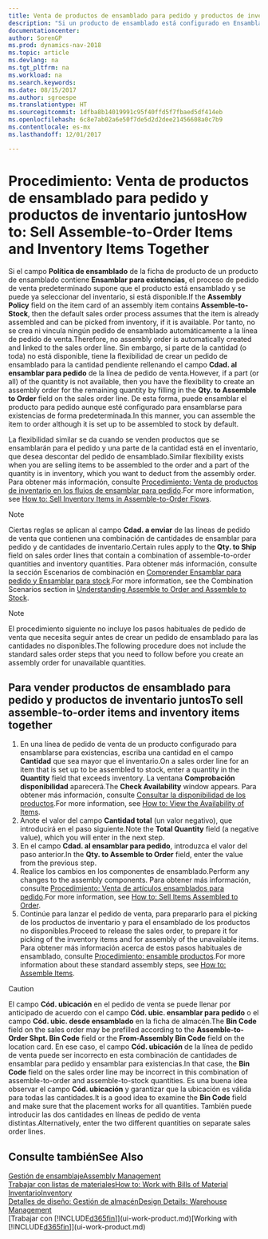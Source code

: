 ```yaml
---
title: Venta de productos de ensamblado para pedido y productos de inventario juntos
description: "Si un producto de ensamblado está configurado en Ensamblar para existencias, el proceso de pedido de venta predeterminado supone que el producto está ensamblado y se puede ya seleccionar del inventario, si está disponible. Sin embargo, si parte de la cantidad (o toda) no está disponible, tiene la flexibilidad de crear un pedido de ensamblado para la cantidad pendiente de forma dinámica."
documentationcenter: 
author: SorenGP
ms.prod: dynamics-nav-2018
ms.topic: article
ms.devlang: na
ms.tgt_pltfrm: na
ms.workload: na
ms.search.keywords: 
ms.date: 08/15/2017
ms.author: sgroespe
ms.translationtype: HT
ms.sourcegitcommit: 1dfba8b14019991c95f40ffd5f7fbaed5df414eb
ms.openlocfilehash: 6c8e7ab02a6e50f7de5d2d2dee21456608a0c7b9
ms.contentlocale: es-mx
ms.lasthandoff: 12/01/2017

---
```

# <a name="how-to-sell-assemble-to-order-items-and-inventory-items-together"></a><span data-ttu-id="04ebe-104">Procedimiento: Venta de productos de ensamblado para pedido y productos de inventario juntos</span><span class="sxs-lookup"><span data-stu-id="04ebe-104">How to: Sell Assemble-to-Order Items and Inventory Items Together</span></span>
<span data-ttu-id="04ebe-105">Si el campo **Política de ensamblado** de la ficha de producto de un producto de ensamblado contiene **Ensamblar para existencias**, el proceso de pedido de venta predeterminado supone que el producto está ensamblado y se puede ya seleccionar del inventario, si está disponible.</span><span class="sxs-lookup"><span data-stu-id="04ebe-105">If the **Assembly Policy** field on the item card of an assembly item contains **Assemble-to-Stock**, then the default sales order process assumes that the item is already assembled and can be picked from inventory, if it is available.</span></span> <span data-ttu-id="04ebe-106">Por tanto, no se crea ni vincula ningún pedido de ensamblado automáticamente a la línea de pedido de venta.</span><span class="sxs-lookup"><span data-stu-id="04ebe-106">Therefore, no assembly order is automatically created and linked to the sales order line.</span></span> <span data-ttu-id="04ebe-107">Sin embargo, si parte de la cantidad (o toda) no está disponible, tiene la flexibilidad de crear un pedido de ensamblado para la cantidad pendiente rellenando el campo **Cdad. al ensamblar para pedido** de la línea de pedido de venta.</span><span class="sxs-lookup"><span data-stu-id="04ebe-107">However, if a part (or all) of the quantity is not available, then you have the flexibility to create an assembly order for the remaining quantity by filling in the **Qty. to Assemble to Order** field on the sales order line.</span></span> <span data-ttu-id="04ebe-108">De esta forma, puede ensamblar el producto para pedido aunque esté configurado para ensamblarse para existencias de forma predeterminada.</span><span class="sxs-lookup"><span data-stu-id="04ebe-108">In this manner, you can assemble the item to order although it is set up to be assembled to stock by default.</span></span>  

<span data-ttu-id="04ebe-109">La flexibilidad similar se da cuando se venden productos que se ensamblarán para el pedido y una parte de la cantidad está en el inventario, que desea descontar del pedido de ensamblado.</span><span class="sxs-lookup"><span data-stu-id="04ebe-109">Similar flexibility exists when you are selling items to be assembled to the order and a part of the quantity is in inventory, which you want to deduct from the assembly order.</span></span> <span data-ttu-id="04ebe-110">Para obtener más información, consulte [Procedimiento: Venta de productos de inventario en los flujos de ensamblar para pedido](assembly-how-to-sell-inventory-items-in-assemble-to-order-flows.md).</span><span class="sxs-lookup"><span data-stu-id="04ebe-110">For more information, see [How to: Sell Inventory Items in Assemble-to-Order Flows](assembly-how-to-sell-inventory-items-in-assemble-to-order-flows.md).</span></span>  

> [!NOTE]  
>  <span data-ttu-id="04ebe-111">Ciertas reglas se aplican al campo **Cdad. a enviar** de las líneas de pedido de venta que contienen una combinación de cantidades de ensamblar para pedido y de cantidades de inventario.</span><span class="sxs-lookup"><span data-stu-id="04ebe-111">Certain rules apply to the **Qty. to Ship** field on sales order lines that contain a combination of assemble-to-order quantities and inventory quantities.</span></span> <span data-ttu-id="04ebe-112">Para obtener más información, consulte la sección Escenarios de combinación en [Comprender Ensamblar para pedido y Ensamblar para stock](assembly-assemble-to-order-or-assemble-to-stock.md).</span><span class="sxs-lookup"><span data-stu-id="04ebe-112">For more information, see the Combination Scenarios section in [Understanding Assemble to Order and Assemble to Stock](assembly-assemble-to-order-or-assemble-to-stock.md).</span></span>  

> [!NOTE]  
>  <span data-ttu-id="04ebe-113">El procedimiento siguiente no incluye los pasos habituales de pedido de venta que necesita seguir antes de crear un pedido de ensamblado para las cantidades no disponibles.</span><span class="sxs-lookup"><span data-stu-id="04ebe-113">The following procedure does not include the standard sales order steps that you need to follow before you create an assembly order for unavailable quantities.</span></span>

## <a name="to-sell-assemble-to-order-items-and-inventory-items-together"></a><span data-ttu-id="04ebe-114">Para vender productos de ensamblado para pedido y productos de inventario juntos</span><span class="sxs-lookup"><span data-stu-id="04ebe-114">To sell assemble-to-order items and inventory items together</span></span>  
1.  <span data-ttu-id="04ebe-115">En una línea de pedido de venta de un producto configurado para ensamblarse para existencias, escriba una cantidad en el campo **Cantidad** que sea mayor que el inventario.</span><span class="sxs-lookup"><span data-stu-id="04ebe-115">On a sales order line for an item that is set up to be assembled to stock, enter a quantity in the **Quantity** field that exceeds inventory.</span></span> <span data-ttu-id="04ebe-116">La ventana **Comprobación disponibilidad** aparecerá.</span><span class="sxs-lookup"><span data-stu-id="04ebe-116">The **Check Availability** window appears.</span></span> <span data-ttu-id="04ebe-117">Para obtener más información, consulte [Consultar la disponibilidad de los productos](inventory-how-availability-overview.md).</span><span class="sxs-lookup"><span data-stu-id="04ebe-117">For more information, see [How to: View the Availability of Items](inventory-how-availability-overview.md).</span></span> 
2.  <span data-ttu-id="04ebe-118">Anote el valor del campo **Cantidad total** (un valor negativo), que introducirá en el paso siguiente.</span><span class="sxs-lookup"><span data-stu-id="04ebe-118">Note the **Total Quantity** field (a negative value), which you will enter in the next step.</span></span>  
3.  <span data-ttu-id="04ebe-119">En el campo **Cdad. al ensamblar para pedido**, introduzca el valor del paso anterior.</span><span class="sxs-lookup"><span data-stu-id="04ebe-119">In the **Qty. to Assemble to Order** field, enter the value from the previous step.</span></span>  
4.  <span data-ttu-id="04ebe-120">Realice los cambios en los componentes de ensamblado.</span><span class="sxs-lookup"><span data-stu-id="04ebe-120">Perform any changes to the assembly components.</span></span> <span data-ttu-id="04ebe-121">Para obtener más información, consulte [Procedimiento: Venta de artículos ensamblados para pedido](assembly-how-to-sell-items-assembled-to-order.md).</span><span class="sxs-lookup"><span data-stu-id="04ebe-121">For more information, see [How to: Sell Items Assembled to Order](assembly-how-to-sell-items-assembled-to-order.md).</span></span>  
5.  <span data-ttu-id="04ebe-122">Continúe para lanzar el pedido de venta, para prepararlo para el picking de los productos de inventario y para el ensamblado de los productos no disponibles.</span><span class="sxs-lookup"><span data-stu-id="04ebe-122">Proceed to release the sales order, to prepare it for picking of the inventory items and for assembly of the unavailable items.</span></span> <span data-ttu-id="04ebe-123">Para obtener más información acerca de estos pasos habituales de ensamblado, consulte [Procedimiento: ensamble productos](assembly-how-to-assemble-items.md).</span><span class="sxs-lookup"><span data-stu-id="04ebe-123">For more information about these standard assembly steps, see [How to: Assemble Items](assembly-how-to-assemble-items.md).</span></span>  

> [!CAUTION]  
>  <span data-ttu-id="04ebe-124">El campo **Cód. ubicación** en el pedido de venta se puede llenar por anticipado de acuerdo con el campo **Cód. ubic. ensamblar para pedido** o el campo **Cód. ubic. desde ensamblado** en la ficha de almacén.</span><span class="sxs-lookup"><span data-stu-id="04ebe-124">The **Bin Code** field on the sales order may be prefilled according to the **Assemble-to-Order Shpt. Bin Code** field or the **From-Assembly Bin Code** field on the location card.</span></span> <span data-ttu-id="04ebe-125">En ese caso, el campo **Cód. ubicación** de la línea de pedido de venta puede ser incorrecto en esta combinación de cantidades de ensamblar para pedido y ensamblar para existencias.</span><span class="sxs-lookup"><span data-stu-id="04ebe-125">In that case, the **Bin Code** field on the sales order line may be incorrect in this combination of assemble-to-order and assemble-to-stock quantities.</span></span> <span data-ttu-id="04ebe-126">Es una buena idea observar el campo **Cód. ubicación** y garantizar que la ubicación es válida para todas las cantidades.</span><span class="sxs-lookup"><span data-stu-id="04ebe-126">It is a good idea to examine the **Bin Code** field and make sure that the placement works for all quantities.</span></span> <span data-ttu-id="04ebe-127">También puede introducir las dos cantidades en líneas de pedido de venta distintas.</span><span class="sxs-lookup"><span data-stu-id="04ebe-127">Alternatively, enter the two different quantities on separate sales order lines.</span></span>  

## <a name="see-also"></a><span data-ttu-id="04ebe-128">Consulte también</span><span class="sxs-lookup"><span data-stu-id="04ebe-128">See Also</span></span>  
[<span data-ttu-id="04ebe-129">Gestión de ensamblaje</span><span class="sxs-lookup"><span data-stu-id="04ebe-129">Assembly Management</span></span>](assembly-assemble-items.md)  
[<span data-ttu-id="04ebe-130">Trabajar con listas de materiales</span><span class="sxs-lookup"><span data-stu-id="04ebe-130">How to: Work with Bills of Material</span></span>](inventory-how-work-BOMs.md)  
[<span data-ttu-id="04ebe-131">Inventario</span><span class="sxs-lookup"><span data-stu-id="04ebe-131">Inventory</span></span>](inventory-manage-inventory.md)  
[<span data-ttu-id="04ebe-132">Detalles de diseño: Gestión de almacén</span><span class="sxs-lookup"><span data-stu-id="04ebe-132">Design Details: Warehouse Management</span></span>](design-details-warehouse-management.md)  
<span data-ttu-id="04ebe-133">[Trabajar con [!INCLUDE[d365fin](includes/d365fin_md.md)]](ui-work-product.md)</span><span class="sxs-lookup"><span data-stu-id="04ebe-133">[Working with [!INCLUDE[d365fin](includes/d365fin_md.md)]](ui-work-product.md)</span></span>

